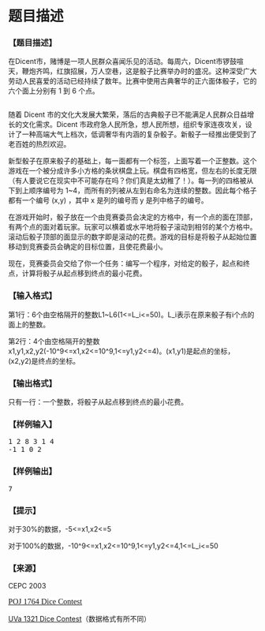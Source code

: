 # 题目描述


<h3>
【题目描述】
</h3>
<p>
在Dicent市，赌博是一项人民群众喜闻乐见的活动。每周六，Dicent市锣鼓喧天，鞭炮齐鸣，红旗招展，万人空巷，这是骰子比赛举办时的盛况。这种深受广大劳动人民喜爱的活动已经持续了数年。比赛中使用古典奢华的正六面体骰子，它的六个面上分别有 1 到 6 个点。
</p>
<center>
<img src="/upload/image/20140104/20140104124931_53862.jpg" alt=""/> 
</center>
<p>
随着 Dicent 市的文化大发展大繁荣，落后的古典骰子已不能满足人民群众日益增长的文化需求。Dicent 市政府急人民所急，想人民所想，组织专家连夜攻关，设计了一种高端大气上档次，低调奢华有内涵的复杂骰子。新骰子一经推出便受到了老百姓的热烈欢迎。
</p>
<p>
新型骰子在原来骰子的基础上，每一面都有一个标签，上面写着一个正整数。这个游戏在一个被分成许多小方格的条状棋盘上玩。棋盘有四格宽，但左右的长度无限（有人要说它在现实中不可能存在吗？你们真是太幼稚了！）。每一列的四格被从下到上顺序编号为 1~4，而所有的列被从左到右命名为连续的整数。因此每个格子都有一个编号 (x,y) ，其中 x 是列的编号而 y 是列中格子的编号。
</p>
<p>
在游戏开始时，骰子放在一个由竞赛委员会决定的方格中，有一个点的面在顶部，有两个点的面对着玩家。玩家可以横着或水平地将骰子滚动到相邻的某个方格中。滚动后骰子顶部的面显示的数字即是滚动的花费。游戏的目标是将骰子从起始位置移动到竞赛委员会确定的目标位置，且使花费最小。
</p>
<p>
现在，竞赛委员会交给了你一个任务：编写一个程序，对给定的骰子，起点和终点，计算将骰子从起点移到终点的最小花费。
</p>
<h3>
【输入格式】
</h3>
<p>
第1行：6个由空格隔开的整数L1~L6(1&lt;=L_i&lt;=50)。L_i表示在原来骰子有i个点的面上的整数。
</p>
<p>
第2行：4个由空格隔开的整数x1,y1,x2,y2(-10^9&lt;=x1,x2&lt;=10^9,1&lt;=y1,y2&lt;=4)。(x1,y1)是起点的坐标，(x2,y2)是终点的坐标。
</p>
<h3>
【输出格式】
</h3>
<p>
只有一行：一个整数，将骰子从起点移到终点的最小花费。
</p>
<h3>
【样例输入】
</h3>
<pre>1 2 8 3 1 4
-1 1 0 2
</pre>
<h3>
【样例输出】
</h3>
<pre>7
</pre>
<h3>
【提示】
</h3>
<p>
对于30%的数据，-5&lt;=x1,x2&lt;=5
</p>
<p>
对于100%的数据，-10^9&lt;=x1,x2&lt;=10^9,1&lt;=y1,y2&lt;=4,1&lt;=L_i&lt;=50
</p>
<h3>
【来源】
</h3>
<p>
CEPC 2003
</p>
<p>
<a href="http://poj.org/problem?id=1764" target="_blank" style="font-family:serif;background-color:white;font-size:16px;font-weight:normal;line-height:20px;">POJ 1764 Dice Contest</a> 
</p>
<p>
<a href="http://uva.onlinejudge.org/index.php?option=com_onlinejudge&amp;Itemid=8&amp;page=show_problem&amp;problem=4067" target="_blank">UVa 1321 Dice Contest</a>（数据格式有所不同）
</p>
